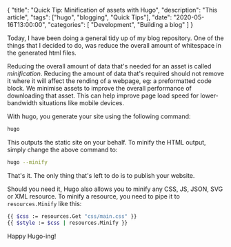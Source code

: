 {
    "title": "Quick Tip: Minification of assets with Hugo",
    "description": "This article",
    "tags": ["hugo", "blogging", "Quick Tips"],
    "date": "2020-05-16T13:00:00",
    "categories": [ "Development", "Building a blog" ]
}

Today, I have been doing a general tidy up of my blog repository. One of the things that I decided to do, was reduce the overall amount of whitespace in the generated html files.
<!--more-->

Reducing the overall amount of data that's needed for an asset is called _minification_. Reducing the amount of data that's required should not remove it where it will affect the rending of a webpage, eg: a preformatted code block. We minimise assets to improve the overall performance of downloading that asset. This can help improve page load speed for lower-bandwidth situations like mobile devices.

With hugo, you generate your site using the following command:

```bash
hugo
```

This outputs the static site on your behalf. To minify the HTML output, simply change the above command to:

```bash
hugo --minify
```

That's it. The only thing that's left to do is to publish your website. 

Should you need it, Hugo also allows you to minify any CSS, JS, JSON, SVG or XML resource. To minify a resource, you need to pipe it to `resources.Minify` like this:

```bash
{{ $css := resources.Get "css/main.css" }}
{{ $style := $css | resources.Minify }}
```

Happy Hugo-ing!
